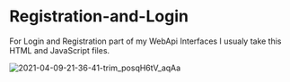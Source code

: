 # Registration-and-Login


For Login and Registration part of my WebApi Interfaces I usualy take this HTML and JavaScript files. 



![2021-04-09-21-36-41-trim_posqH6tV_aqAa](https://user-images.githubusercontent.com/71831119/114282226-e676da80-9a42-11eb-94fe-bd20d31f4a02.gif)
